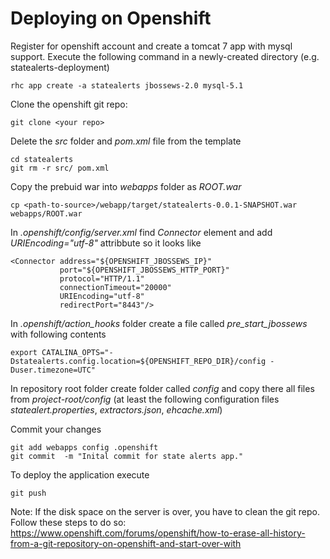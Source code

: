 Deploying on Openshift
======================

Register for openshift account and create a tomcat 7 app with mysql support. Execute the following command in a newly-created directory (e.g. statealerts-deployment)

    rhc app create -a statealerts jbossews-2.0 mysql-5.1

Clone the openshift git repo:

    git clone <your repo>
    
Delete the _src_ folder and _pom.xml_ file from the template

    cd statealerts
    git rm -r src/ pom.xml

Copy the prebuid war into _webapps_ folder as _ROOT.war_

    cp <path-to-source>/webapp/target/statealerts-0.0.1-SNAPSHOT.war webapps/ROOT.war

In _.openshift/config/server.xml_ find _Connector_ element and add _URIEncoding="utf-8"_ attribbute so it looks like

    <Connector address="${OPENSHIFT_JBOSSEWS_IP}"
               port="${OPENSHIFT_JBOSSEWS_HTTP_PORT}"
               protocol="HTTP/1.1"
               connectionTimeout="20000"
               URIEncoding="utf-8"
               redirectPort="8443"/>

In _.openshift/action_hooks_ folder create a file called _pre_start_jbossews_ with following contents

    export CATALINA_OPTS="-Dstatealerts.config.location=${OPENSHIFT_REPO_DIR}/config -Duser.timezone=UTC"
    
In repository root folder create folder called _config_ and copy there all files from _project-root/config_ (at least the following configuration files _statealert.properties_, _extractors.json_, _ehcache.xml_)

Commit your changes

    git add webapps config .openshift
    git commit  -m "Inital commit for state alerts app."

To deploy the application execute

    git push

Note: If the disk space on the server is over, you have to clean the git repo. Follow these steps to do so: https://www.openshift.com/forums/openshift/how-to-erase-all-history-from-a-git-repository-on-openshift-and-start-over-with